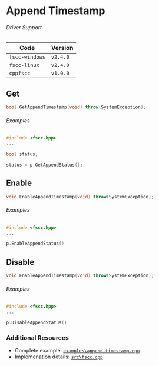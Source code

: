 # Append Timestamp

###### Driver Support
| Code           | Version
| -------------- | --------
| `fscc-windows` | `v2.4.0` 
| `fscc-linux`   | `v2.4.0` 
| `cppfscc`      | `v1.0.0`


## Get
```c++
bool GetAppendTimestamp(void) throw(SystemException);
```

###### Examples
```c++
#include <fscc.hpp>
...

bool status;

status = p.GetAppendStatus();
```


## Enable
```c++
void EnableAppendTimestamp(void) throw(SystemException);
```

###### Examples
```c++
#include <fscc.hpp>
...

p.EnableAppendStatus()
```


## Disable
```c++
void EnableAppendTimestamp(void) throw(SystemException);
```

###### Examples
```c++
#include <fscc.hpp>
...

p.DisableAppendStatus()
```


### Additional Resources
- Complete example: [`examples\append-timestamp.cpp`](https://github.com/commtech/cppfscc/blob/master/examples/append-timestamp.cpp)
- Implemenation details: [`src\fscc.cpp`](https://github.com/commtech/cppfscc/blob/master/src/fscc.cpp)
